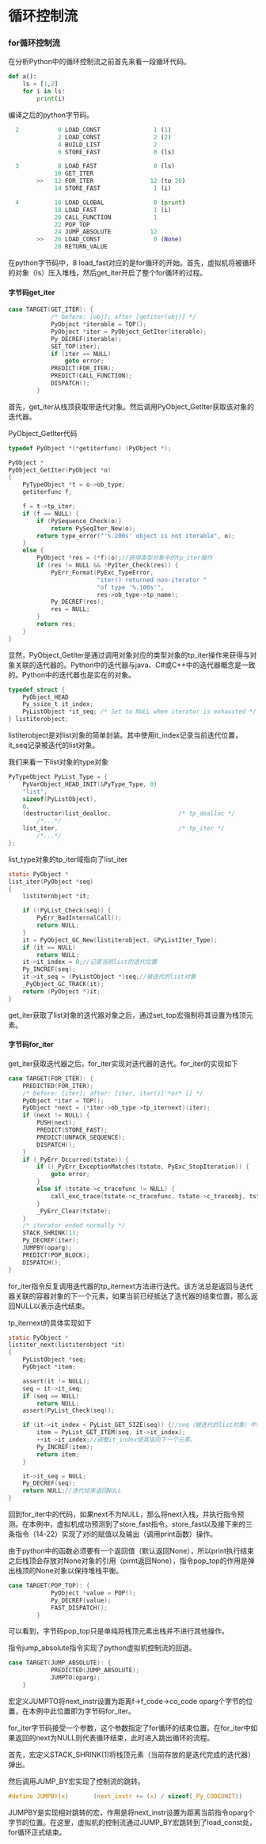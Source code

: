 # 循环控制流

### for循环控制流

在分析Python中的循环控制流之前首先来看一段循环代码。

```python
def a():
    ls = [1,2]
    for i in ls:
        print(i)
```
编译之后的python字节码。
```python
  2           0 LOAD_CONST               1 (1)
              2 LOAD_CONST               2 (2)
              4 BUILD_LIST               2
              6 STORE_FAST               0 (ls)

  3           8 LOAD_FAST                0 (ls)
             10 GET_ITER
        >>   12 FOR_ITER                12 (to 26)
             14 STORE_FAST               1 (i)

  4          16 LOAD_GLOBAL              0 (print)
             18 LOAD_FAST                1 (i)
             20 CALL_FUNCTION            1
             22 POP_TOP
             24 JUMP_ABSOLUTE           12
        >>   26 LOAD_CONST               0 (None)
             28 RETURN_VALUE
```

在python字节码中，8 load_fast对应的是for循环的开始。首先，虚拟机将被循环的对象（ls）压入堆栈，然后get_iter开启了整个for循环的过程。

#### 字节码get_iter

```C
case TARGET(GET_ITER): {
            /* before: [obj]; after [getiter(obj)] */
            PyObject *iterable = TOP();
            PyObject *iter = PyObject_GetIter(iterable);
            Py_DECREF(iterable);
            SET_TOP(iter);
            if (iter == NULL)
                goto error;
            PREDICT(FOR_ITER);
            PREDICT(CALL_FUNCTION);
            DISPATCH();
        }
```

首先，get_iter从栈顶获取带迭代对象。然后调用PyObject_GetIter获取该对象的迭代器。

PyObject_GetIter代码

```C
typedef PyObject *(*getiterfunc) (PyObject *);

PyObject *
PyObject_GetIter(PyObject *o)
{
    PyTypeObject *t = o->ob_type;
    getiterfunc f;

    f = t->tp_iter;
    if (f == NULL) {
        if (PySequence_Check(o))
            return PySeqIter_New(o);
        return type_error("'%.200s' object is not iterable", o);
    }
    else {
        PyObject *res = (*f)(o);//获得类型对象中的tp_iter操作
        if (res != NULL && !PyIter_Check(res)) {
            PyErr_Format(PyExc_TypeError,
                         "iter() returned non-iterator "
                         "of type '%.100s'",
                         res->ob_type->tp_name);
            Py_DECREF(res);
            res = NULL;
        }
        return res;
    }
}
```

显然，PyObject_GetIter是通过调用对象对应的类型对象的tp_iter操作来获得与对象关联的迭代器的。Python中的迭代器与java、C#或C++中的迭代器概念是一致的。Python中的迭代器也是实在的对象。

```C
typedef struct {
    PyObject_HEAD
    Py_ssize_t it_index;
    PyListObject *it_seq; /* Set to NULL when iterator is exhausted */
} listiterobject;
```

listiterobject是对list对象的简单封装。其中使用it_index记录当前迭代位置，it_seq记录被迭代的list对象。

我们来看一下list对象的type对象

```C
PyTypeObject PyList_Type = {
    PyVarObject_HEAD_INIT(&PyType_Type, 0)
    "list",
    sizeof(PyListObject),
    0,
    (destructor)list_dealloc,                   /* tp_dealloc */
        /*...*/
    list_iter,                                  /* tp_iter */
        /*...*/
};
```

list_type对象的tp_iter域指向了list_iter

```C
static PyObject *
list_iter(PyObject *seq)
{
    listiterobject *it;

    if (!PyList_Check(seq)) {
        PyErr_BadInternalCall();
        return NULL;
    }
    it = PyObject_GC_New(listiterobject, &PyListIter_Type);
    if (it == NULL)
        return NULL;
    it->it_index = 0;//记录当前list的迭代位置
    Py_INCREF(seq);
    it->it_seq = (PyListObject *)seq;//被迭代的list对象
    _PyObject_GC_TRACK(it);
    return (PyObject *)it;
}
```

get_iter获取了list对象的迭代器对象之后，通过set_top宏强制将其设置为栈顶元素。

#### 字节码for_iter

get_iter获取迭代器之后，for_iter实现对迭代器的迭代。for_iter的实现如下

```C
case TARGET(FOR_ITER): {
    PREDICTED(FOR_ITER);
    /* before: [iter]; after: [iter, iter()] *or* [] */
    PyObject *iter = TOP();
    PyObject *next = (*iter->ob_type->tp_iternext)(iter);
    if (next != NULL) {
        PUSH(next);
        PREDICT(STORE_FAST);
        PREDICT(UNPACK_SEQUENCE);
        DISPATCH();
    }
    if (_PyErr_Occurred(tstate)) {
        if (!_PyErr_ExceptionMatches(tstate, PyExc_StopIteration)) {
            goto error;
        }
        else if (tstate->c_tracefunc != NULL) {
            call_exc_trace(tstate->c_tracefunc, tstate->c_traceobj, tstate, f);
        }
        _PyErr_Clear(tstate);
    }
    /* iterator ended normally */
    STACK_SHRINK(1);
    Py_DECREF(iter);
    JUMPBY(oparg);
    PREDICT(POP_BLOCK);
    DISPATCH();
}
```

for_iter指令反复调用迭代器的tp_iternext方法进行迭代。该方法总是返回与迭代器关联的容器对象的下一个元素，如果当前已经抵达了迭代器的结束位置，那么返回NULL以表示迭代结束。

tp_iternext的具体实现如下

```C
static PyObject *
listiter_next(listiterobject *it)
{
    PyListObject *seq;
    PyObject *item;

    assert(it != NULL);
    seq = it->it_seq;
    if (seq == NULL)
        return NULL;
    assert(PyList_Check(seq));

    if (it->it_index < PyList_GET_SIZE(seq)) {//seq（被迭代的list对象）中依然还有可迭代的元素
        item = PyList_GET_ITEM(seq, it->it_index);
        ++it->it_index;//调整it_index使其指向下一个元素。
        Py_INCREF(item);
        return item;
    }

    it->it_seq = NULL;
    Py_DECREF(seq);
    return NULL;//迭代结束返回NULL
}
```

回到for_iter中的代码，如果next不为NULL，那么将next入栈，并执行指令预测。在本例中，虚拟机成功预测到了store_fast指令。store_fast以及接下来的三条指令（14-22）实现了对i的赋值以及输出（调用print函数）操作。

由于python中的函数必须要有一个返回值（默认返回None），所以print执行结束之后栈顶会存放对None对象的引用（pirnt返回None），指令pop_top的作用是弹出栈顶的None对象以保持堆栈平衡。

```C
case TARGET(POP_TOP): {
            PyObject *value = POP();
            Py_DECREF(value);
            FAST_DISPATCH();
        }
```

可以看到，字节码pop_top只是单纯将栈顶元素出栈并不进行其他操作。

指令jump_absolute指令实现了python虚拟机控制流的回退。

```C
case TARGET(JUMP_ABSOLUTE): {
            PREDICTED(JUMP_ABSOLUTE);
            JUMPTO(oparg);
    }
```

宏定义JUMPTO将next_instr设置为距离f->f_code->co_code oparg个字节的位置，在本例中此位置即为字节码for_iter。

for_iter字节码接受一个参数，这个参数指定了for循环的结束位置。在for_iter中如果返回的next为NULL则代表循环结束，此时进入跳出循环的流程。

首先，宏定义STACK_SHRINK(1)将栈顶元素（当前存放的是迭代完成的迭代器）弹出。

然后调用JUMP_BY宏实现了控制流的跳转。

```C
#define JUMPBY(x)       (next_instr += (x) / sizeof(_Py_CODEUNIT))
```

JUMPBY是实现相对跳转的宏，作用是将next_instr设置为距离当前指令oparg个字节的位置。在这里，虚拟机的控制流通过JUMP_BY宏跳转到了load_const处，for循环正式结束。

